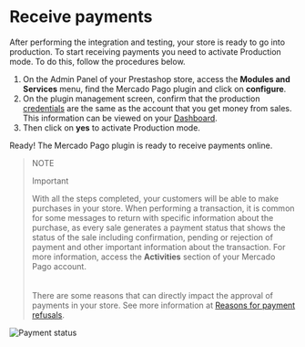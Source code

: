 # Receive payments

After performing the integration and testing, your store is ready to go into production. To start receiving payments you need to activate Production mode. To do this, follow the procedures below.
 
1. On the Admin Panel of your Prestashop store, access the **Modules and Services** menu, find the Mercado Pago plugin and click on **configure**.
2. On the plugin management screen, confirm that the production [credentials](/developers/en/guides/additional-content/your-integrations/credentials) are the same as the account that you get money from sales. This information can be viewed on your [Dashboard](/developers/en/guides/additional-content/your-integrations/introduction).
3. Then click on **yes** to activate Production mode.
 
Ready! The Mercado Pago plugin is ready to receive payments online.

> NOTE
>
> Important
>
> With all the steps completed, your customers will be able to make purchases in your store. When performing a transaction, it is common for some messages to return with specific information about the purchase, as every sale generates a payment status that shows the status of the sale including confirmation, pending or rejection of payment and other important information about the transaction. For more information, access the **Activities** section of your Mercado Pago account. <br>
> </br> <br/>
> There are some reasons that can directly impact the approval of payments in your store. See more information at [Reasons for payment refusals](/developers/en/docs/prestashop/additional-content/reasons-for-refusals).

![Payment status](prestashop/status_en.png)